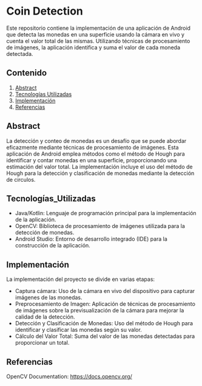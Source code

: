 # Coin Detection

Este repositorio contiene la implementación de una aplicación de Android que detecta las monedas en una superficie usando la cámara en vivo y cuenta el valor total de las mismas. Utilizando técnicas de procesamiento de imágenes, la aplicación identifica y suma el valor de cada moneda detectada.

## Contenido

1. [Abstract](#abstract)
2. [Tecnologías Utilizadas](#Tecnologías_Utilizadas)
3. [Implementación](#Implementación)
4. [Referencias](#Referencias)

## Abstract
La detección y conteo de monedas es un desafío que se puede abordar eficazmente mediante técnicas de procesamiento de imágenes. Esta aplicación de Android emplea métodos como el método de Hough para identificar y contar monedas en una superficie, proporcionando una estimación del valor total. La implementación incluye el uso del método de Hough para la detección y clasificación de monedas mediante la detección de circulos.

## Tecnologías_Utilizadas
* Java/Kotlin: Lenguaje de programación principal para la implementación de la aplicación.
* OpenCV: Biblioteca de procesamiento de imágenes utilizada para la detección de monedas.
* Android Studio: Entorno de desarrollo integrado (IDE) para la construcción de la aplicación.

## Implementación
La implementación del proyecto se divide en varias etapas:
* Captura cámara: Uso de la cámara en vivo del dispositivo para capturar imágenes de las monedas.
* Preprocesamiento de Imagen: Aplicación de técnicas de procesamiento de imágenes sobre la previsualización de la cámara para mejorar la calidad de la detección.
* Detección y Clasificación de Monedas: Uso del método de Hough para identificar y clasificar las monedas según su valor.
* Cálculo del Valor Total: Suma del valor de las monedas detectadas para proporcionar un total.

## Referencias
OpenCV Documentation: https://docs.opencv.org/
